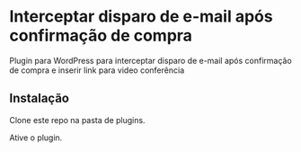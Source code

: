 # Interceptar disparo de e-mail após confirmação de compra

Plugin para WordPress para interceptar disparo de e-mail após confirmação de compra e inserir link para video conferência

## Instalação

Clone este repo na pasta de plugins.

Ative o plugin.